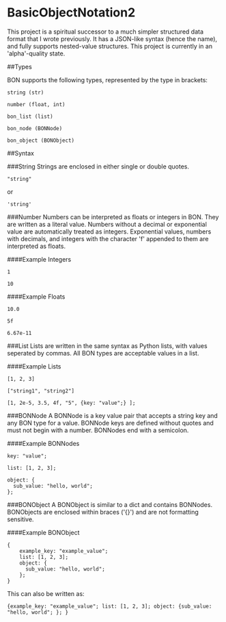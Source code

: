 # BasicObjectNotation2

This project is a spiritual successor to a much simpler structured data format that I wrote previously. 
It has a JSON-like syntax (hence the name), and fully supports nested-value structures. 
This project is currently in an 'alpha'-quality state.

##Types

BON supports the following types, represented by the type in brackets:
    
    string (str)
    
    number (float, int)
    
    bon_list (list)
    
    bon_node (BONNode)
    
    bon_object (BONObject)
    
##Syntax

###String
Strings are enclosed in either single or double quotes.

    "string"
or

    'string'
    
###Number
Numbers can be interpreted as floats or integers in BON. They are written as a literal value. 
Numbers without a decimal or exponential value are automatically treated as integers. Exponential values, numbers with 
decimals, and integers with the character 'f' appended to them are interpreted as floats.

####Example Integers
    
    1
    
    10
    
####Example Floats
    
    10.0
    
    5f
    
    6.67e-11
    
###List
Lists are written in the same syntax as Python lists, with values seperated by commas. 
All BON types are acceptable values in a list.

####Example Lists
    
    [1, 2, 3]
    
    ["string1", "string2"]
    
    [1, 2e-5, 3.5, 4f, "5", {key: "value";} ];
    
###BONNode
A BONNode is a key value pair that accepts a string key and any BON type for a value. BONNode keys are defined without quotes
and must not begin with a number. BONNodes end with a semicolon.

####Example BONNodes

    key: "value";
    
    list: [1, 2, 3];
    
    object: {
      sub_value: "hello, world";
    };
    
###BONObject 
A BONObject is similar to a dict and contains BONNodes. 
BONObjects are enclosed within braces ('{}') and are not formatting sensitive.

####Example BONObject

    {
        example_key: "example_value";
        list: [1, 2, 3];
        object: {
          sub_value: "hello, world";
        };
    }
    
This can also be written as:

    {example_key: "example_value"; list: [1, 2, 3]; object: {sub_value: "hello, world"; }; }
